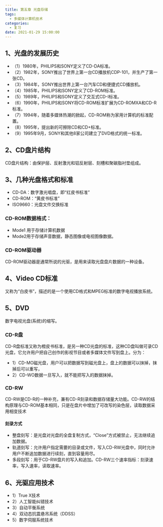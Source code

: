 ```yaml
---
title: 第五章 光盘存储
tags:
  - 多媒体计算机技术
categories:
  - 复习
date: 2021-01-29 15:00:00
---
```

## 1、光盘的发展历史
- （1）1980年，PHILIPS和SONY定义了CD-DA标准。
- （2）1982年，SONY推出了世界上第一台CD播放机CDP-101，并生产了第一张CD。
- （3）1984年，SONY推出世界上第一台汽车CD和便捷式CD播放机。
- （4）1985年，PHILIPS和SONY定义了CD-ROM标准。
- （5）1989年，PHILIPS和SONY定义了交互式CD-I标准。
- （6）1990年，PHILIPS和SONY将CD-ROM标准扩展为CD-ROMXA和CD-R标准。
- （7）1994年，随着多媒体热潮的掀起，CD-ROM称为家用计算机的标准配置。
- （8）1995年，提出新的可擦除CD和CD+标准。
- （9）1995年9月，SONY和其他8家公司建立了DVD格式的统一标准。
## 2、CD盘片结构
CD盘片结构：由保护层、反射激光和铝反射层、刻槽和聚碳脂衬垫组成。
## 3、几种光盘格式和标准
- CD-DA：数字激光唱盘，即“红皮书标准”
- CD-ROM：“黄皮书标准”
- ISO9660：光盘文件交换标准

### CD-ROM数据格式：
- Mode1 用于存储计算机数据
- Mode2用于存储声音数据，静态图像或电视图像数据。

### CD-ROM驱动器
CD-ROM驱动器是通常所说的光驱，是用来读取光盘盘片数据的一种设备。
## 4、Video CD标准
又称为“白皮书”，描述的是一个使用CD格式和MPEG标准的数字电视播放系统。
## 5、DVD
数字电视光盘(系统)的缩写。

### CD-R盘
CD-R盘标准又称为橙皮书标准，是另一种CD光盘的标准，这种CD盘叫做可录CD光盘，它允许用户把自己创作的影视节目或者多媒体文件写到盘上。分为：
- 1）CD-MO磁光盘，用户可以把数据写到磁光盘上，盘上的数据可以抹掉，抹掉后可以重写，
- 2）CD-WO数据一旦写入，就不能把写入的数据抹掉。

### CD-RW
CD-RW是CD-R的一种补充，兼有CD-R刻录和数据存储量大功能。CD-RW的结构原理与CD-ROM基本相同，只是在盘片中增加了可改写的染色层，读取数据采用相变技术
#### 刻录方式
- 整盘刻写：是光盘对光盘的全盘复制方式，“Close”方式被禁止，无法继续追加数据。
- 轨道刻写：允许用户指定需要的目录或文件，写入CD-RW光盘中，同时允许用户不断追加数据进行续刻，直到容量用尽。
- 多段刻写：用于CD-RW盘片的写入和追加。CD-RW三个速率指标：刻录速率，写入速率，读取速率。

## 6、光驱应用技术
- 1）True X技术
- 2）人工智能纠错技术
- 3）自动平衡系统
- 4）双动态抗震悬吊系统（DDSS）
- 5）数字伺服系统技术